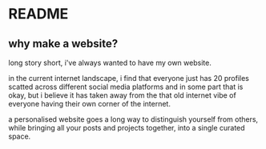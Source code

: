 # README
## why make a website?
long story short, i've always wanted to have my own website.

in the current internet landscape,
i find that everyone just has 20 profiles scatted across different social media platforms
and in some part that is okay,
but i believe it has taken away from the that old internet vibe of everyone having their own corner of the internet.

a personalised website goes a long way to distinguish yourself from others,
while bringing all your posts and projects together, into a single curated space.

